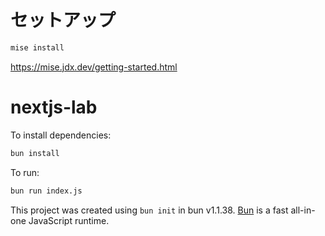 # セットアップ
```bash
mise install
```
https://mise.jdx.dev/getting-started.html


# nextjs-lab

To install dependencies:

```bash
bun install
```

To run:

```bash
bun run index.js
```

This project was created using `bun init` in bun v1.1.38. [Bun](https://bun.sh) is a fast all-in-one JavaScript runtime.
